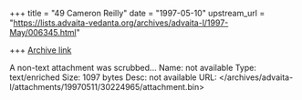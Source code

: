 +++
title = "49 Cameron Reilly"
date = "1997-05-10"
upstream_url = "https://lists.advaita-vedanta.org/archives/advaita-l/1997-May/006345.html"

+++
[Archive link](https://lists.advaita-vedanta.org/archives/advaita-l/1997-May/006345.html)

A non-text attachment was scrubbed...
Name: not available
Type: text/enriched
Size: 1097 bytes
Desc: not available
URL: </archives/advaita-l/attachments/19970511/30224965/attachment.bin>
